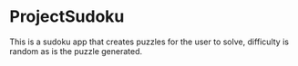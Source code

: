 # ProjectSudoku
This is a sudoku app that creates puzzles for the user to solve, difficulty is random as is the puzzle generated.
